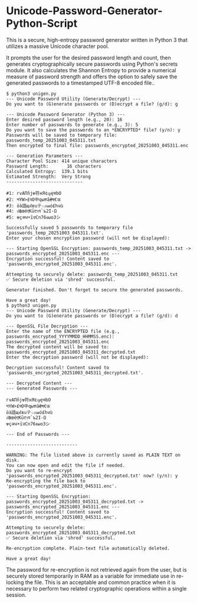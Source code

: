 # Unicode-Password-Generator-Python-Script

This is a secure, high-entropy password generator written in Python 3 that utilizes a massive Unicode character pool.

It prompts the user for the desired password length and count, then generates cryptographically secure passwords using Python's secrets module. It also calculates the Shannon Entropy to provide a numerical measure of password strength and offers the option to safely save the generated passwords to a timestamped UTF-8 encoded file..

```
$ python3 unigen.py
--- Unicode Password Utility (Generate/Decrypt) ---
Do you want to (G)enerate passwords or (D)ecrypt a file? (g/d): g

--- Unicode Password Generator (Python 3) ---
Enter desired password length (e.g., 20): 16
Enter number of passwords to generate (e.g., 3): 5
Do you want to save the passwords to an *ENCRYPTED* file? (y/n): y
Passwords will be saved to temporary file: passwords_temp_20251003_045311.txt
Then encrypted to final file: passwords_encrypted_20251003_045311.enc

--- Generation Parameters ---
Character Pool Size: 414 unique characters
Password Length:       16 characters
Calculated Entropy:  139.1 bits
Estimated Strength:  Very Strong
-----------------------------

#1: гvAПñj☢符нЯ¢ญęचbО
#2: नYW>£पO中qыशã₴ष€ऊ
#3: öà語щฬвuテ☆ภฒó£hधù
#4: ป฿œéएKūटรप`ъ2I-Ω
#5: ☢çअध☀īउСn76ธыо3シ

Successfully saved 5 passwords to temporary file 'passwords_temp_20251003_045311.txt'.
Enter your chosen encryption password (will not be displayed): 

--- Starting OpenSSL Encryption: passwords_temp_20251003_045311.txt -> passwords_encrypted_20251003_045311.enc ---
Encryption successful! Content saved to 'passwords_encrypted_20251003_045311.enc'.

Attempting to securely delete: passwords_temp_20251003_045311.txt
✅ Secure deletion via 'shred' successful.

Generator finished. Don't forget to secure the generated passwords.

Have a great day!
$ python3 unigen.py
--- Unicode Password Utility (Generate/Decrypt) ---
Do you want to (G)enerate passwords or (D)ecrypt a file? (g/d): d

--- OpenSSL File Decryption ---
Enter the name of the ENCRYPTED file (e.g., passwords_encrypted_YYYYMMDD_HHMMSS.enc): passwords_encrypted_20251003_045311.enc
The decrypted content will be saved to: passwords_encrypted_20251003_045311_decrypted.txt
Enter the decryption password (will not be displayed): 

Decryption successful! Content saved to 'passwords_encrypted_20251003_045311_decrypted.txt'.

--- Decrypted Content ---
--- Generated Passwords ---

гvAПñj☢符нЯ¢ญęचbО
नYW>£पO中qыशã₴ष€ऊ
öà語щฬвuテ☆ภฒó£hधù
ป฿œéएKūटรप`ъ2I-Ω
☢çअध☀īउСn76ธыо3シ

--- End of Passwords ---

---------------------------

WARNING: The file listed above is currently saved as PLAIN TEXT on disk.
You can now open and edit the file if needed.
Do you want to re-encrypt 'passwords_encrypted_20251003_045311_decrypted.txt' now? (y/n): y
Re-encrypting the file back to 'passwords_encrypted_20251003_045311.enc'.

--- Starting OpenSSL Encryption: passwords_encrypted_20251003_045311_decrypted.txt -> passwords_encrypted_20251003_045311.enc ---
Encryption successful! Content saved to 'passwords_encrypted_20251003_045311.enc'.

Attempting to securely delete: passwords_encrypted_20251003_045311_decrypted.txt
✅ Secure deletion via 'shred' successful.

Re-encryption complete. Plain-text file automatically deleted.

Have a great day!

```

The password for re-encryption is not retrieved again from the user, but is securely stored temporarily in RAM as a variable for immediate use in re-locking the file. This is an acceptable and common practice when it is necessary to perform two related cryptographic operations within a single session.
